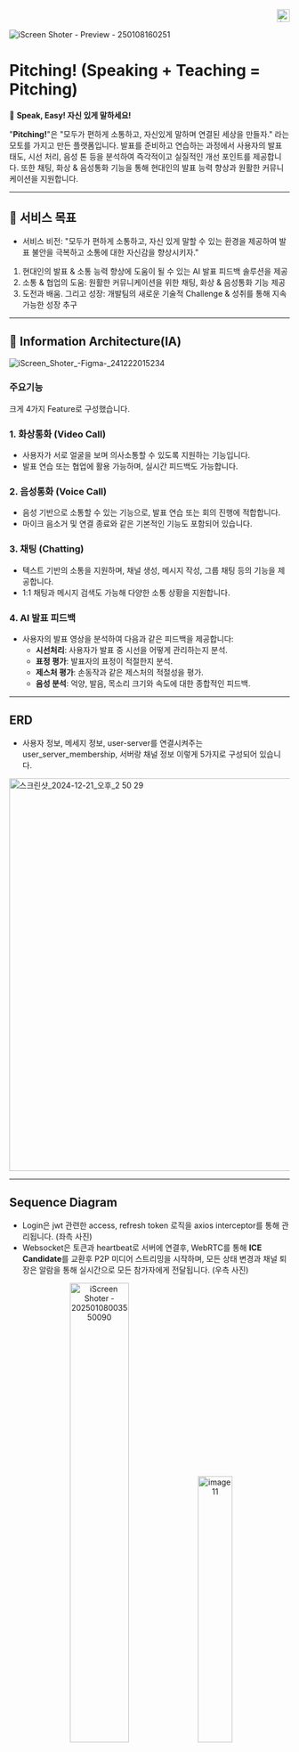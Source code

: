 <div align="right">
  <img src="https://img.shields.io/badge/kakao tech bootcamp-FFCD00?style=flat&logo=kakao&logoColor=black" alt="kakao" height="23">
</div>

![iScreen Shoter - Preview - 250108160251](https://github.com/user-attachments/assets/9453f03d-aa96-48fb-9f56-00b3a1dc8e63)

# Pitching! (Speaking + Teaching = Pitching)

🎤 **Speak, Easy! 자신 있게 말하세요!**

"**Pitching!**"은 "모두가 편하게 소통하고, 자신있게 말하며 연결된 세상을 만들자." 라는 모토를 가지고 만든 플랫폼입니다.
발표를 준비하고 연습하는 과정에서 사용자의 발표 태도, 시선 처리, 음성 톤 등을 분석하여 즉각적이고 실질적인 개선 포인트를 제공합니다.
또한 채팅, 화상 & 음성통화 기능을 통해 현대인의 발표 능력 향상과 원활한 커뮤니케이션을 지원합니다.

---

## 🎯 서비스 목표

- 서비스 비전: "모두가 편하게 소통하고, 자신 있게 말할 수 있는 환경을 제공하여 발표 불안을 극복하고 소통에 대한 자신감을 향상시키자."
1. 현대인의 발표 & 소통 능력 향상에 도움이 될 수 있는 AI 발표 피드백 솔루션을 제공
2. 소통 & 협업의 도움: 원활한 커뮤니케이션을 위한 채팅, 화상 & 음성통화 기능 제공
3. 도전과 배움. 그리고 성장: 개발팀의 새로운 기술적 Challenge & 성취를 통해 지속가능한 성장 추구

---

## 📝 **Information Architecture(IA)**
![iScreen_Shoter_-_Figma_-_241222015234](https://github.com/user-attachments/assets/f9c364bb-bbb8-4ca5-a686-ebf7a0bd28c9)

### 주요기능

크게 4가지 Feature로 구성했습니다.

### 1. **화상통화 (Video Call)**
- 사용자가 서로 얼굴을 보며 의사소통할 수 있도록 지원하는 기능입니다.
- 발표 연습 또는 협업에 활용 가능하며, 실시간 피드백도 가능합니다.

### 2. **음성통화 (Voice Call)**
- 음성 기반으로 소통할 수 있는 기능으로, 발표 연습 또는 회의 진행에 적합합니다.
- 마이크 음소거 및 연결 종료와 같은 기본적인 기능도 포함되어 있습니다.

### 3. **채팅 (Chatting)**
- 텍스트 기반의 소통을 지원하며, 채널 생성, 메시지 작성, 그룹 채팅 등의 기능을 제공합니다.
- 1:1 채팅과 메시지 검색도 가능해 다양한 소통 상황을 지원합니다.

### 4. **AI 발표 피드백**
- 사용자의 발표 영상을 분석하여 다음과 같은 피드백을 제공합니다:
  - **시선처리**: 사용자가 발표 중 시선을 어떻게 관리하는지 분석.
  - **표정 평가**: 발표자의 표정이 적절한지 분석.
  - **제스처 평가**: 손동작과 같은 제스처의 적절성을 평가.
  - **음성 분석**: 억양, 발음, 목소리 크기와 속도에 대한 종합적인 피드백.

---

## **ERD**

- 사용자 정보, 메세지 정보, user-server를 연결시켜주는 user_server_membership, 서버랑 채널 정보 이렇게 5가지로 구성되어 있습니다.
  
<img width="705" alt="스크린샷_2024-12-21_오후_2 50 29" src="https://github.com/user-attachments/assets/d87a4d12-148a-4400-8b85-a07984815d50" />

---

## **Sequence Diagram**
- Login은 jwt 관련한 access, refresh token 로직을 axios interceptor를 통해 관리됩니다. (좌측 사진)
- Websocket은 토큰과 heartbeat로 서버에 연결후, WebRTC를 통해 **ICE Candidate**를 교환후 P2P 미디어 스트리밍을 시작하며, 모든 상태 변경과 채널 퇴장은 알람을 통해 실시간으로 모든 참가자에게 전달됩니다. (우측 사진)

<p align="center">
  <img src="https://github.com/user-attachments/assets/d17a65c7-9f60-40c5-8844-2dbcc9584f9b" alt="iScreen Shoter - 20250108003550090" width="46%"/>
  <img src="https://github.com/user-attachments/assets/acfc86e1-13ef-4867-8d7f-9d4b8681f6c4" alt="image 11" width="35%"/>
</p>


- Redis, Rabbitmq는 채팅을 보내면 Rabbitmq에 넣고 consumer가 꺼내어 DB저장, Redis Cache, Broadcast 작업을 진행합니다.
  
![image (10)](https://github.com/user-attachments/assets/e697f63c-ac1a-4fb8-8a91-91896bc6373f)

---

## **AI & Data Pipeline**
- **영상 처리는 OpenCV**를 사용하여 영상의 프레임을 추출한후, **컴퓨터 비전으로** 발표 중 문제 행동이 포함된 프레임을 **Vision API**에 전송하여 피드백을 받습니다.
- **음성 처리는 Whisper**를 이용해 영상의 음성을 **STT**로 변환후, 오디오 정보를 추출하고 실제 발표 음성과 비교하기 위해 **TTS**로 변환후, **발음 정확도**와 **말하기 속도**를 분석하여 피드백을 제공합니다.

![iScreen Shoter - 20250108004015679](https://github.com/user-attachments/assets/6e87dad8-feb2-4f2c-b6c1-055639010bfd)

---

## **Cloud Architecture**
- 12개의 NAT 인스턴스와 프론트를 제외한 모든 인스턴스를 프라이빗 환경에서 관리하며, 로드밸런서, Terraform, Ansible, Prometheus, CI/CD 자동화 및 알림봇으로 효율적이고 안전한 인프라 운영을 구현했습니다.

![image (12)](https://github.com/user-attachments/assets/0bca83aa-a641-46ff-b5e9-f8a74ff53be5)

---

## 💻 사용 스택

| **구분**         | **기술**                                                                                                                                                                                                                                                                                                                                                                    |
|------------------|------------------------------------------------------------------------------------------------------------------------------------------------------------------------------------------------------------------------------------------------------------------------------------------------------------------------------------------------------------------------|
| **Frontend**     | <img src="https://img.shields.io/badge/React-61DAFB?style=flat-square&logo=React&logoColor=white"/> <img src="https://img.shields.io/badge/Vite-646CFF?style=flat-square&logo=Vite&logoColor=white"/> <img src="https://img.shields.io/badge/TypeScript-3178C6?style=flat-square&logo=TypeScript&logoColor=white"/> <img src="https://img.shields.io/badge/TailwindCSS-06B6D4?style=flat-square&logo=TailwindCSS&logoColor=white"/> <img src="https://img.shields.io/badge/Zustand-181717?style=flat-square&logo=Zustand&logoColor=white"/> |
| **Backend**      | <img src="https://img.shields.io/badge/Java-007396?style=flat-square&logo=Java&logoColor=white"/> <img src="https://img.shields.io/badge/SpringWebFlux-6DB33F?style=flat-square&logo=Spring&logoColor=white"/> <img src="https://img.shields.io/badge/WebSocket-000000?style=flat-square&logo=WebSocket&logoColor=white"/> <img src="https://img.shields.io/badge/WebRTC-333333?style=flat-square&logo=WebRTC&logoColor=white"/> <img src="https://img.shields.io/badge/Redis-DC382D?style=flat-square&logo=Redis&logoColor=white"/> <img src="https://img.shields.io/badge/RabbitMQ-FF6600?style=flat-square&logo=RabbitMQ&logoColor=white"/> <img src="https://img.shields.io/badge/PostgreSQL-4169E1?style=flat-square&logo=PostgreSQL&logoColor=white"/> <img src="https://img.shields.io/badge/S3-569A31?style=flat-square&logo=AmazonS3&logoColor=white"/> <img src="https://img.shields.io/badge/OAuth2-3A2F3B?style=flat-square&logo=OAuth&logoColor=white"/> <img src="https://img.shields.io/badge/JWT-000000?style=flat-square&logo=JSONWebTokens&logoColor=white"/> |
| **AI & Data**    | <img src="https://img.shields.io/badge/Python-3776AB?style=flat-square&logo=Python&logoColor=white"/> <img src="https://img.shields.io/badge/TensorFlow-FF6F00?style=flat-square&logo=TensorFlow&logoColor=white"/> <img src="https://img.shields.io/badge/MediaPipe-3776AB?style=flat-square&logo=MediaPipe&logoColor=white"/> <img src="https://img.shields.io/badge/OpenAI-412991?style=flat-square&logo=OpenAI&logoColor=white"/> <img src="https://img.shields.io/badge/Whisper-000000?style=flat-square&logo=Whisper&logoColor=white"/> <img src="https://img.shields.io/badge/Librosa-FF6F00?style=flat-square&logo=Librosa&logoColor=white"/> <img src="https://img.shields.io/badge/OpenCV-5C3EE8?style=flat-square&logo=OpenCV&logoColor=white"/> <img src="https://img.shields.io/badge/FFmpeg-007808?style=flat-square&logo=FFmpeg&logoColor=white"/> <img src="https://img.shields.io/badge/FastAPI-009688?style=flat-square&logo=FastAPI&logoColor=white"/> |
| **Cloud & Infra**| <img src="https://img.shields.io/badge/Linux-FCC624?style=flat-square&logo=Linux&logoColor=black"/> <img src="https://img.shields.io/badge/AWS-232F3E?style=flat&logo=amazonwebservices&logoColor=white" alt="AWS"> <img src="https://img.shields.io/badge/Docker-2496ED?style=flat-square&logo=Docker&logoColor=white"/> <img src="https://img.shields.io/badge/Jenkins-D24939?style=flat-square&logo=Jenkins&logoColor=white"/> <img src="https://img.shields.io/badge/Terraform-623CE4?style=flat-square&logo=Terraform&logoColor=white"/> <img src="https://img.shields.io/badge/Ansible-EE0000?style=flat-square&logo=Ansible&logoColor=white"/> <img src="https://img.shields.io/badge/Grafana-F46800?style=flat-square&logo=Grafana&logoColor=white"/> <img src="https://img.shields.io/badge/Prometheus-E6522C?style=flat-square&logo=Prometheus&logoColor=white"/> <img src="https://img.shields.io/badge/Nginx-009639?style=flat-square&logo=Nginx&logoColor=white"/> |
| **협업툴**       | <img src="https://img.shields.io/badge/Git-F05032?style=flat-square&logo=Git&logoColor=white"/> <img src="https://img.shields.io/badge/GitHub-181717?style=flat-square&logo=GitHub&logoColor=white"/> <img src="https://img.shields.io/badge/GitLens-2D4457?style=flat-square&logo=GitLens&logoColor=white"/> <img src="https://img.shields.io/badge/Notion-000000?style=flat-square&logo=Notion&logoColor=white"/> <img src="https://img.shields.io/badge/Jira-0052CC?style=flat-square&logo=Jira&logoColor=white"/> <img src="https://img.shields.io/badge/Slack-4A154B?style=flat-square&logo=Slack&logoColor=white"/> |

- FE(프론트엔드): React, Vite, TypeScript, TailwindCSS, Zustand
- BE(백엔드): Java, Spring WebFlux, WebSocket, WebRTC, Redis, RabbitMQ, PostgreSQL, S3, OAuth2, JWT
- AI & Data: Python, TensorFlow, Mediapipe, OpenAI, Whisper, Librosa, OpenCV, FFmpeg, FastAPI
- Cloud & Infra: AWS (EC2, S3, RDS), Docker, Jenkins, Terraform, Ansible, Prometheus, Grafana, Nginx, Linux
- 협업툴: Git, GitHub, GitLens, Notion, Jira, Slack

---

## 📅 프로젝트 개발 기간
- 총 14주의 Sprint를 진행 (09.23 ~ 12.27)

![_kakaotech_14_2025-01-08_03 46pm](https://github.com/user-attachments/assets/507c79d2-512f-4a27-b8a1-9d21d033c17a)

| **SPRINT**      | **상세내용**                                                                                                  |
|------------------|-------------------------------------------------------------------------------------------------------------|
| **Week 1**       | 팀 개발 주제 Ideation & 구체화, Ground Rule, 협업 환경 구성 (Notion, Jira, Github)                             |
| **Week 2~3**     | 기획안 발표, 기능 MVP 정의, 피드백 내용 정리, 팀 개발 Process 확립 (Agile)                                     |
| **Week 4**       | Login UX/UI Design, FE 개발 (메인페이지)                                                                     |
| **Week 5**       | Login UX/UI Design, FE 개발, AI 모델 Research, Cloud 기술 STUDY                                             |
| **Week 6**       | BE 개발 시작, ERD DESIGN, AI 영상 & 음성처리 모델 TEST, Cloud ARCHITECTURE 설계                              |
| **Week 7**       | GATEWAY, WEBSOCKET, OAUTH 개발, AI Data Pipeline, 음성 모델 개발, RabbitMQ Test                              |
| **Week 8**       | OAUTH, JWT, USER 로직 개발, AI용 FastAPI 개발 & TEST, 음성처리 모델 테스트, CI/CD Test                      |
| **Week 9**       | Chatting 기능 개발, UDP Server 개발, 음성서버 모듈화, k8s Study, Docker Image 용량 줄이기                    |
| **Week 10**      | WebRTC 서버 PeerConnection, BE Exception, Front E2E Test & Refactoring, 음성서버 Router 개발, CI/CD 2차 Test (Docker, Jenkins) |
| **Week 11**      | Group (음성, 영상) 통화 동기화 문제 해결, Chatting 기능 개발, AI Server Log Level 설정 및 음성처리 서버 성능 개선, CI/CD 2차 Test & Monitoring 도구 장착 |
| **Week 12**      | WebRTC Test, Chatting Test Code 작성 (STOMP), AI 영상서버 성능개선, Monitoring 도구 장착, Jenkins             |
| **Week 13**      | RabbitMQ 테스트, WebRTC Test 마무리, Nginx, AI 영상서버 Computer Vision 적용, LoadBalancer & Jenkins         |
| **Week 14**      | 통합테스트 및 최종 발표 준비                                                                                |

---

## 📌 프로젝트 결과물

### 채팅 & 영상 & 음성 통화 기능

<p align="center">
 <img src="https://github.com/user-attachments/assets/ee53058a-6ea3-4c0b-b0e1-8d9cf0ed5220" alt="image 13" width="33%"/>
  <img src="https://github.com/user-attachments/assets/f6736b16-e0b6-41aa-9804-579696d1a3ad" alt="image 14" width="31%"/>
  <img src="https://github.com/user-attachments/assets/cdfdf883-af20-48f6-a6db-0d1f2118a0f4" alt="image 15" width="33%"/>
</p>

### 발표 & AI 피드백 기능

<p align="center">
  <img src="https://github.com/user-attachments/assets/42ac683c-cf56-4f26-ab39-8086baa63307" alt="image 16" width="33%"/>
  <img src="https://github.com/user-attachments/assets/f1036921-e7a7-4b5e-a68f-44f441bef4a3" alt="image 17" width="33%"/>
  <img src="https://github.com/user-attachments/assets/734e6c88-473a-430d-ba76-0c58cec814f7" alt="pronun feedback" width="33%"/>
</p>


---

## 👀 기대 효과

사용자들은 종합적인 피드백을 통해 발표 능력을 크게 향상시키고, 반복적인 연습과 맞춤형 조언으로 발표에 대한 자신감을 높일 수 있습니다. **표준어 사용**과 **비언어적 요소의 개선**을 통해 효과적인 커뮤니케이션 능력을 강화하며, **화상 회의와 채팅 기능**을 통해 팀 내 협업의 효율성을 증대시킵니다. 또한, **발표에 도움이 되는 칼럼**을 통해 최신 발표 트렌드와 노하우를 습득하여 지속적인 성장을 이룰 수 있습니다.

---

## **팀 소개: 일사천리**

- **Toby.Kim (김대현)** - PM & AI / AI Video 피드백 기능 & Data 처리 파이프라인 구축
- **Ella.Kim (김혜현)** - AI / AI Voice 피드백 기능 개발
- **Teddy.Kim (김영진)** - BE / Chatting & Login OAuth 개발
- **Neo.lee (이정진)** - BE / Media Chat 구축 (Video & Voice Call)
- **Selina.lee (이소민)** - Cloud / Infra & CI/CD 구축
- **David.lee (이찬영)** - Cloud / Infra & Architeture 설계

---

## **Service PR PPT**
[AIM_Pitching_Final.pdf](https://github.com/user-attachments/files/18335113/AIM_Pitching_Final.pdf)

---

## MIT License

Copyright (c) 2024 Kakaotech-Pitching Develop Team.

Permission is hereby granted, free of charge, to any person obtaining a copy
of this software and associated documentation files (the "Software"), to deal
in the Software without restriction, including without limitation the rights
to use, copy, modify, merge, publish, distribute, sublicense, and/or sell
copies of the Software, and to permit persons to whom the Software is
furnished to do so, subject to the following conditions:

The above copyright notice and this permission notice shall be included in all
copies or substantial portions of the Software.

THE SOFTWARE IS PROVIDED "AS IS", WITHOUT WARRANTY OF ANY KIND, EXPRESS OR
IMPLIED, INCLUDING BUT NOT LIMITED TO THE WARRANTIES OF MERCHANTABILITY,
FITNESS FOR A PARTICULAR PURPOSE AND NONINFRINGEMENT. IN NO EVENT SHALL THE
AUTHORS OR COPYRIGHT HOLDERS BE LIABLE FOR ANY CLAIM, DAMAGES OR OTHER
LIABILITY, WHETHER IN AN ACTION OF CONTRACT, TORT OR OTHERWISE, ARISING FROM,
OUT OF OR IN CONNECTION WITH THE SOFTWARE OR THE USE OR OTHER DEALINGS IN THE
SOFTWARE.

